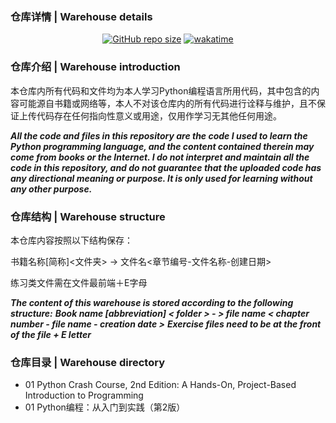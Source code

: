### 仓库详情 | Warehouse details
<!-- 徽章图标 -->
<p align="center">
<a href="https://github.com/xJasonShane"><img alt="GitHub repo size" src="https://img.shields.io/github/repo-size/xJasonShane/Python-Learn"></a>
<a href="https://wakatime.com/badge/github/xJasonShane/Python-Learn"><img src="https://wakatime.com/badge/github/xJasonShane/Python-Learn.svg" alt="wakatime"></a>
</p>

### 仓库介绍 | Warehouse introduction

本仓库内所有代码和文件均为本人学习Python编程语言所用代码，其中包含的内容可能源自书籍或网络等，本人不对该仓库内的所有代码进行诠释与维护，且不保证上传代码存在任何指向性意义或用途，仅用作学习无其他任何用途。

***All the code and files in this repository are the code I used to learn the Python programming language, and the content contained therein may come from books or the Internet. I do not interpret and maintain all the code in this repository, and do not guarantee that the uploaded code has any directional meaning or purpose. It is only used for learning without any other purpose.***

### 仓库结构 | Warehouse structure

本仓库内容按照以下结构保存：

书籍名称[简称]<文件夹> -> 文件名<章节编号-文件名称-创建日期>

练习类文件需在文件最前端＋E字母

***The content of this warehouse is stored according to the following structure:***
***Book name [abbreviation] < folder > - > file name < chapter number - file name - creation date >***
***Exercise files need to be at the front of the file + E letter***

### 仓库目录 | Warehouse directory

- 01 Python Crash Course, 2nd Edition: A Hands-On, Project-Based Introduction to Programming
- 01 Python编程：从入门到实践（第2版）

